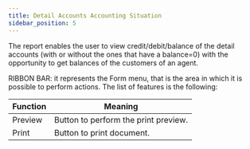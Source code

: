 ```yaml
---
title: Detail Accounts Accounting Situation
sidebar_position: 5
---
```


The report enables the user to view credit/debit/balance of the detail accounts (with or without the ones that have a balance=0) with the opportunity to get balances of the customers of an agent.

RIBBON BAR: it represents the Form menu, that is the area in which it is possible to perform actions. The list of features is the following: 



| Function | Meaning |
| --- | --- |
| Preview | Button to perform the print preview. |
| Print | Button to print document.  |






